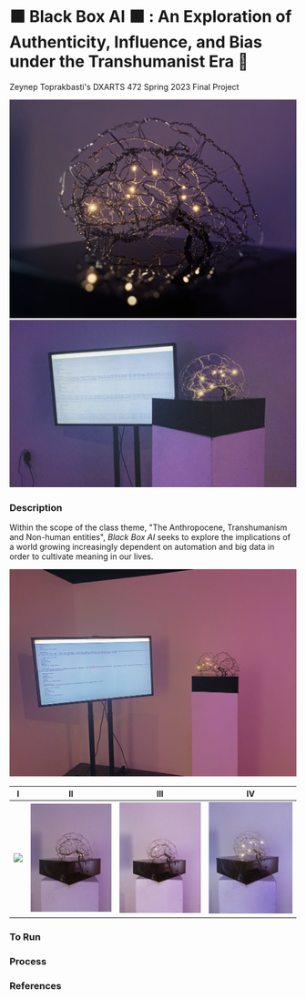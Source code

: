 # ⬛️ Black Box AI ⬛️ : An Exploration of Authenticity, Influence, and Bias under the Transhumanist Era 🧠
Zeynep Toprakbasti's DXARTS 472 Spring 2023 Final Project

<img src="/images/desc.png" width="600"> <img src="/images/setup.png" width="600">

### Description
Within the scope of the class theme, "The Anthropocene, Transhumanism and Non-human entities", <em> Black Box AI </em> seeks to explore the implications of a world growing increasingly dependent on automation and big data in order to cultivate meaning in our lives. 

<img src="/images/setup1.png" width="600">

|I                           |  II                          | III                        | IV             |
:-------------------------:|:-------------------------:|:-------------------------:|:-------------------------:
|![](/images/left.png.png)  |  ![](/images/stem.png) |  ![](/images/amy.png)     |  ![](/images/right.png) |



### To Run
### Process
### References
